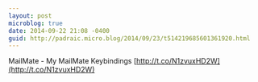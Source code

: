 ```yaml
---
layout: post
microblog: true
date: 2014-09-22 21:08 -0400
guid: http://padraic.micro.blog/2014/09/23/t514219685601361920.html
---
```

MailMate - My MailMate Keybindings [http://t.co/N1zvuxHD2W](http://t.co/N1zvuxHD2W)
